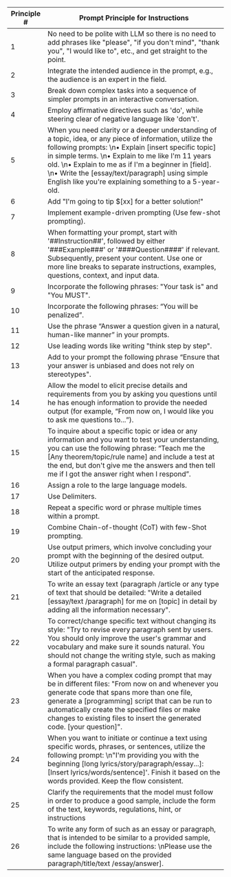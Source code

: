 | Principle # | Prompt Principle for Instructions |
|-------------|----------------------------------|
| 1           | No need to be polite with LLM so there is no need to add phrases like "please", "if you don't mind", "thank you", "I would like to", etc., and get straight to the point. |
| 2           | Integrate the intended audience in the prompt, e.g., the audience is an expert in the field. |
| 3           | Break down complex tasks into a sequence of simpler prompts in an interactive conversation. |
| 4           | Employ affirmative directives such as 'do', while steering clear of negative language like 'don't'. |
| 5           | When you need clarity or a deeper understanding of a topic, idea, or any piece of information, utilize the following prompts: \n• Explain [insert specific topic] in simple terms. \n• Explain to me like I'm 11 years old. \n• Explain to me as if I'm a beginner in [field]. \n• Write the [essay/text/paragraph] using simple English like you're explaining something to a 5-year-old. |
| 6           | Add "I'm going to tip $[xx] for a better solution!" |
| 7           | Implement example-driven prompting (Use few-shot prompting). |
| 8           | When formatting your prompt, start with '##Instruction##', followed by either '###Example###' or '####Question####' if relevant. Subsequently, present your content. Use one or more line breaks to separate instructions, examples, questions, context, and input data. |
| 9           | Incorporate the following phrases: "Your task is" and "You MUST". |
| 10          | Incorporate the following phrases: “You will be penalized”. |
| 11          | Use the phrase “Answer a question given in a natural, human-like manner” in your prompts. |
| 12          | Use leading words like writing "think step by step". |
| 13          | Add to your prompt the following phrase “Ensure that your answer is unbiased and does not rely on stereotypes". |
| 14          | Allow the model to elicit precise details and requirements from you by asking you questions until he has enough information to provide the needed output (for example, “From now on, I would like you to ask me questions to...”). |
| 15          | To inquire about a specific topic or idea or any information and you want to test your understanding, you can use the following phrase: “Teach me the [Any theorem/topic/rule name] and include a test at the end, but don't give me the answers and then tell me if I got the answer right when I respond”. |
| 16          | Assign a role to the large language models. |
| 17          | Use Delimiters. |
| 18          | Repeat a specific word or phrase multiple times within a prompt. |
| 19          | Combine Chain-of-thought (CoT) with few-Shot prompting. |
| 20          | Use output primers, which involve concluding your prompt with the beginning of the desired output. Utilize output primers by ending your prompt with the start of the anticipated response. |
| 21          | To write an essay text (paragraph /article or any type of text that should be detailed: "Write a detailed [essay/text /paragraph] for me on [topic] in detail by adding all the information necessary". |
| 22          | To correct/change specific text without changing its style: "Try to revise every paragraph sent by users. You should only improve the user's grammar and vocabulary and make sure it sounds natural. You should not change the writing style, such as making a formal paragraph casual". |
| 23          | When you have a complex coding prompt that may be in different files: "From now on and whenever you generate code that spans more than one file, generate a [programming] script that can be run to automatically create the specified files or make changes to existing files to insert the generated code. [your question]". |
| 24          | When you want to initiate or continue a text using specific words, phrases, or sentences, utilize the following prompt: \n"I'm providing you with the beginning [long lyrics/story/paragraph/essay...]: [Insert lyrics/words/sentence]'. Finish it based on the words provided. Keep the flow consistent. |
| 25          | Clarify the requirements that the model must follow in order to produce a good sample, include the form of the text, keywords, regulations, hint, or instructions |
| 26          | To write any form of such as an essay or paragraph, that is intended to be similar to a provided sample, include the following instructions: \nPlease use the same language based on the provided paragraph/title/text /essay/answer]. |
